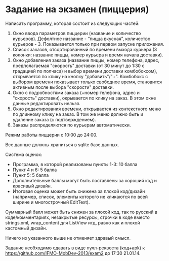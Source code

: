 Задание на экзамен (пиццерия)
===========
Написать программу, которая состоит из следующих частей:<br>
1. Окно ввода параметров пиццерии (название и количество курьеров). Дефолтное название - “пицца вкусная”, количество курьеров - 3. Показывается только при первом запуске приложения.<br>
2. Список заказов, отсортированный по времени выхода курьера (3 колонки: название пиццы, номер курьера и время начала доставки).<br>
3. Окно добавления заказа (название пиццы, номер телефона, адрес, предполагаемая "скорость" доставки (от 30 минут до 1:30 с градацией по полчаса) и выбор времени доставки комбобоксом), открывается по клику на кнопку "добавить"/"+". Комбобокс с выбором времени показывает только свободное время, становится активным после выбора "скорости" доставки.<br>
4. Окно с подробностями заказа (+номер телефона, адрес и "скорость" доставки), окрывается по клику на заказ. В этом окне данные редактировать нельзя.<br>
5. Окно редактирования времени, открывается из контекстного меню по длинному клику на заказ. В том же меню должно быть и удаление заказа (с подтверждением).<br>
6. Заказы распределяются по курьерам автоматически.

Режим работы пиццерии с 10:00 до 24:00.

Все данные должны храниться в sqlite базе данных.

Система оценок:
- Программа, в которой реализованы пункты 1-3: 10 балла
- Пункт 4 и 6: 5 балла
- Пункт 5: 5 балла
- Дополнительные баллы могут быть поставлены за хороший код и красивый дизайн.
- Итоговая оценка может быть снижена за плохой код/дизайн (например, список, элементы которого не кликаются по всей ширине и многострочный EditText).
 
Суммарный балл может быть снижен за плохой код, так то русский в коде/комментариях, незакрытые ресурсы, строчки в коде вместо strings.xml, wrap_content для ListView итд, равно как и плохой кастомный дизайн.

Ничего из указанного выше не отменяет здравый смысл.

Задание необходимо сдавать в виде пулл-реквеста (код+apk) к https://github.com/IFMO-MobDev-2013/exam2 до 17:30 21.01.14.
